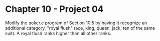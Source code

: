 # Chapter 10 - Project 04

Modify the poker.c program of Section 10.5 by having it recognize an additional
category, "royal flush" (ace, king, queen, jack, ten of the same suit).  A royal
flush ranks higher than all other ranks.
